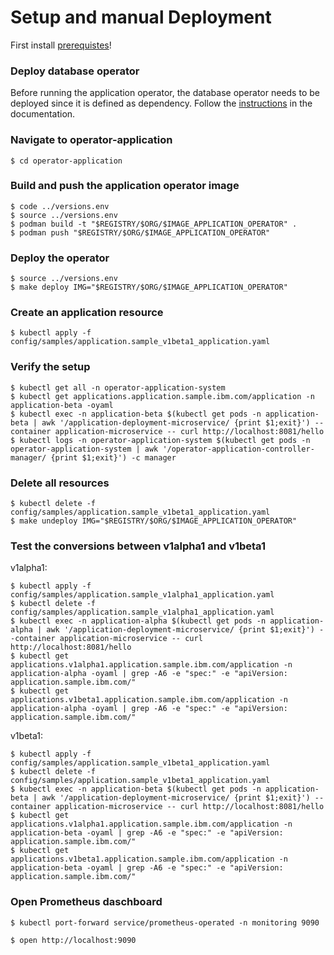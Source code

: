 # Setup and manual Deployment

First install [prerequistes](Prerequisites.md)!

### Deploy database operator

Before running the application operator, the database operator needs to be deployed since it is defined as dependency. Follow the [instructions](../operator-database/README.md#run-operator-on-kubernetes) in the documentation.

### Navigate to operator-application

```
$ cd operator-application
```

### Build and push the application operator image

```
$ code ../versions.env
$ source ../versions.env
$ podman build -t "$REGISTRY/$ORG/$IMAGE_APPLICATION_OPERATOR" .
$ podman push "$REGISTRY/$ORG/$IMAGE_APPLICATION_OPERATOR"
```

### Deploy the operator

```
$ source ../versions.env
$ make deploy IMG="$REGISTRY/$ORG/$IMAGE_APPLICATION_OPERATOR"
```

### Create an application resource

```
$ kubectl apply -f config/samples/application.sample_v1beta1_application.yaml
```

### Verify the setup

```
$ kubectl get all -n operator-application-system
$ kubectl get applications.application.sample.ibm.com/application -n application-beta -oyaml
$ kubectl exec -n application-beta $(kubectl get pods -n application-beta | awk '/application-deployment-microservice/ {print $1;exit}') --container application-microservice -- curl http://localhost:8081/hello
$ kubectl logs -n operator-application-system $(kubectl get pods -n operator-application-system | awk '/operator-application-controller-manager/ {print $1;exit}') -c manager
```

### Delete all resources

```
$ kubectl delete -f config/samples/application.sample_v1beta1_application.yaml
$ make undeploy IMG="$REGISTRY/$ORG/$IMAGE_APPLICATION_OPERATOR"
```

### Test the conversions between v1alpha1 and v1beta1

v1alpha1:

```
$ kubectl apply -f config/samples/application.sample_v1alpha1_application.yaml
$ kubectl delete -f config/samples/application.sample_v1alpha1_application.yaml
$ kubectl exec -n application-alpha $(kubectl get pods -n application-alpha | awk '/application-deployment-microservice/ {print $1;exit}') --container application-microservice -- curl http://localhost:8081/hello
$ kubectl get applications.v1alpha1.application.sample.ibm.com/application -n application-alpha -oyaml | grep -A6 -e "spec:" -e "apiVersion: application.sample.ibm.com/" 
$ kubectl get applications.v1beta1.application.sample.ibm.com/application -n application-alpha -oyaml | grep -A6 -e "spec:" -e "apiVersion: application.sample.ibm.com/" 
```

v1beta1:

```
$ kubectl apply -f config/samples/application.sample_v1beta1_application.yaml
$ kubectl delete -f config/samples/application.sample_v1beta1_application.yaml
$ kubectl exec -n application-beta $(kubectl get pods -n application-beta | awk '/application-deployment-microservice/ {print $1;exit}') --container application-microservice -- curl http://localhost:8081/hello
$ kubectl get applications.v1alpha1.application.sample.ibm.com/application -n application-beta -oyaml | grep -A6 -e "spec:" -e "apiVersion: application.sample.ibm.com/" 
$ kubectl get applications.v1beta1.application.sample.ibm.com/application -n application-beta -oyaml | grep -A6 -e "spec:" -e "apiVersion: application.sample.ibm.com/" 
```

### Open Prometheus daschboard

```
$ kubectl port-forward service/prometheus-operated -n monitoring 9090
```

```
$ open http://localhost:9090
```